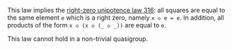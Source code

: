 This law implies the [right-zero unipotence law 316](https://teorth.github.io/equational_theories/implications/?316): all squares are equal to the same element `e` which is a right zero, namely `x ◇ e = e`.  In addition, all products of the form `x ◇ (x ◇ (_ ◇ _))` are equal to `e`.

This law cannot hold in a non-trivial quasigroup.

